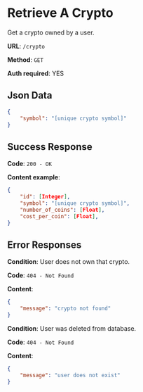 # Retrieve A Crypto

Get a crypto owned by a user.

**URL**: `/crypto`

**Method**: `GET`

**Auth required**: YES

## Json Data

```json
{
    "symbol": "[unique crypto symbol]"
}
```

## Success Response

**Code**: `200 - OK`

**Content example**:

```json
{
    "id": [Integer],
    "symbol": "[unique crypto symbol]",
    "number_of_coins": [Float],
    "cost_per_coin": [Float],
}
```

## Error Responses

**Condition**: User does not own that crypto.

**Code**: `404 - Not Found`

**Content**:

```json
{
    "message": "crypto not found"
}
```

**Condition**: User was deleted from database.

**Code**: `404 - Not Found`

**Content**:

```json
{
    "message": "user does not exist"
}
```
